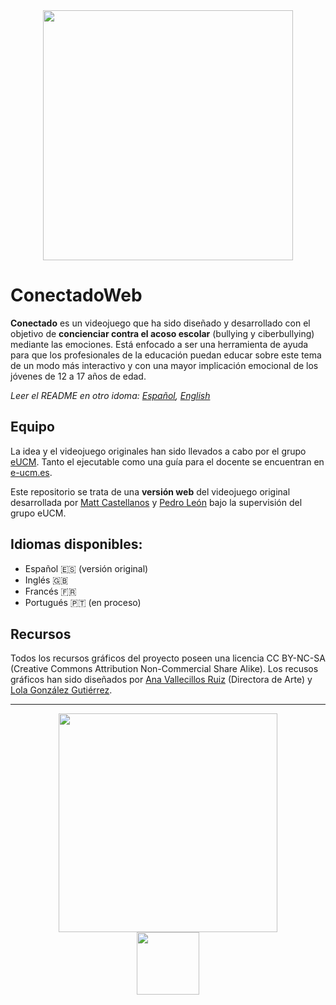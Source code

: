 <div align="center">
  <img src="https://user-images.githubusercontent.com/5657407/35525810-db5de806-0525-11e8-9481-161d44dfa78b.png" width="400" />
</div>

# ConectadoWeb
**Conectado** es un videojuego que ha sido diseñado y desarrollado con el objetivo de **concienciar contra el acoso escolar** (bullying y ciberbullying) mediante las emociones. Está enfocado a ser una herramienta de ayuda para que los profesionales de la educación puedan educar sobre este tema de un modo más interactivo y con una mayor implicación emocional de los jóvenes de 12 a 17 años de edad.

*Leer el README en otro idoma: [Español](README.md), [English](README.en.md)*

## Equipo
La idea y el videojuego originales han sido llevados a cabo por el grupo [eUCM](http://www.e-ucm.es/es/). Tanto el ejecutable como una guía para el docente se encuentran en [e-ucm.es](https://www.e-ucm.es/es/portfolio-item/conectado/). 

Este repositorio se trata de una **versión web** del videojuego original desarrollada por [Matt Castellanos](https://github.com/MattCastUCM) y [Pedro León](https://github.com/P4179) bajo la supervisión del grupo eUCM.

## Idiomas disponibles:
- Español 🇪🇸 (versión original) 
- Inglés 🇬🇧
- Francés 🇫🇷
- Portugués 🇵🇹 (en proceso)

## Recursos
Todos los recursos gráficos del proyecto poseen una licencia CC BY-NC-SA (Creative Commons Attribution Non-Commercial Share Alike). Los recusos gráficos han sido diseñados por [Ana Vallecillos Ruiz](https://nashek.artstation.com/) (Directora de Arte) y [Lola González Gutiérrez](https://www.redbubble.com/es/people/lolagonzalez/shop?asc=u).

<hr>

<div align="center">
  <div>
  <img src="https://user-images.githubusercontent.com/5657407/35525801-d3bbfcdc-0525-11e8-8869-411747382430.png" width="350" />
  </div>
  <div>
  <img src="https://user-images.githubusercontent.com/5657407/35526291-3ae51064-0527-11e8-8c49-b8710438dda7.png" width="100" />
  </div>
</div>
